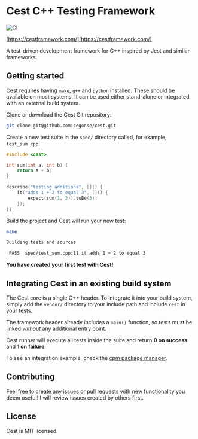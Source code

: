 Cest C++ Testing Framework
==========================

![CI](https://github.com/cegonse/cest/workflows/CI/badge.svg?branch=master)

[https://cestframework.com/](https://cestframework.com/)

A test-driven development framework for C++ inspired by Jest and similar frameworks.

Getting started
---------------

Cest requires having `make`, `g++` and `python` installed. These should be available on most systems. It can be used either stand-alone or integrated with an external build system.

Clone or download the Cest Git repository:

```bash
git clone git@github.com:cegonse/cest.git
```

Create a new test suite in the `spec/` directory called, for example, `test_sum.cpp`:

```cpp
#include <cest>

int sum(int a, int b) {
    return a + b;
}

describe("testing additions", []() {
    it("adds 1 + 2 to equal 3", []() {
        expect(sum(1, 2)).toBe(3);
    });
});
```

Build the project and Cest will run your new test:

```bash
make

Building tests and sources

 PASS  spec/test_sum.cpp:11 it adds 1 + 2 to equal 3
```

**You have created your first test with Cest!**

Integrating Cest in an existing build system
--------------------------------------------

The Cest core is a single C++ header. To integrate it into your build system, simply add the `vendor/` directory to your include path and include `cest` in your tests.

The framework header already includes a `main()` function, so tests must be linked *without* any additional entry point.

Cest runner will execute all tests inside the suite and return **0 on success** and **1 on failure**.

To see an integration example, check the [cpm package manager](https://github.com/jorsanpe/cpm).

Contributing
------------

Feel free to create any issues or pull requests with new functionality you deem useful! I will review issues created by others first.

License
-------

Cest is MIT licensed.

